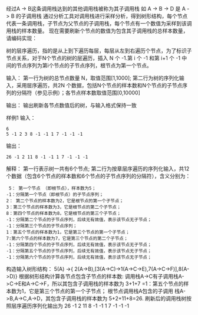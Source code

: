 经过A -> B这条调用栈达到的其他调用栈被称为其子调用栈
如 A -> B -> D 是 A -> B 的子调用栈
通过分析工具对调用栈进行采样分析，得到树形结构，每个节点代表一条调用栈，子节点为父节点的子调用栈，每个节点有一个数值为采样到该调用栈的样本数量。
现在需要刷新个节点的数值为包含其子调用栈的总样本数量，请编码实现：

树的层序遍历，指的是从上到下遍历每层，每层从左到右遍历个节点，为了标识子节点关系，对于N个节点的树的层遍历，插入 N 个 -1.第 i 个 -1 和第 i+1 个 -1 中间的节点序列为第i个节点的子节点序列，根节点为第一个节点。

输入：
第一行为树的总节点数量 N，取值范围[1,1000];
第二行为树的序列化输入，采用层序遍历，共2N 个数据，包括N个节点的样本数和N个节点的子节点序列的分隔符（参见示例）；各节点样本数取值范围[0,10000]

输出：
输出刷新各节点数值后的树，与输入格式保持一致

样例1
输入：
```
6
5 -1 2 3 8 -1 -1 1 7 -1 -1 -1
```
输出：
```
26 -1 2 11 8 -1 -1 1 7 -1 -1 -1
```
解释：
第一行表示树一共有6个节点;
第二行为按章层序遍历的序列化输入，共12个数据（包含6个节点的样本数和6个节点的子节点序列的分隔符），含义分别为：
```
 5： 第一个节点 （即根节点），样本数为5；
-1：分隔第一个节点（即根节点）的子节点序列；
2： 第二个节点的样本数为2，它是根节点的第一个子节点；
3：第三个节点的样本数为3，它是根节点的第二个子节点；
8：第四个节点的样本数为8，它是根节点的第三个子节点；
-1：分隔第二个节点的子节点序列，后续无有效值，表示该节点无子节点；
-1：分隔第三个节点的子节点序列；
1：第五个节点的样本数为1，它是第三个节点的第一个子节点；
7:第六个节点的样本数为7，它是第三个节点的第二个子节点；
-1：分隔第四个节点的子节点序列，后续无有效值，表示该节点无子节点；
-1：分隔第五个节点的子节点序列，后续无有效值，表示该节点无子节点；
-1：分隔第六个节点的子节点序列，后续无有效值，表示该节点无子节点；
```
构造输入树形结构：
5(A) ->{ 2(A->B),[3(A->C)->1(A->C->E),7(A->C->F)],8(A->D)}
根据树形结构计算各节点包含子节点的样本数:
调用栈A->C有子调用栈A->C->E和A->C->F，所以其包含子调用栈的样本数为 3+1+7 =1：第五个节点的样本数为1，它是第三个节点的第一个子节点；
根节点调用栈A包含的子调用 栈A->B,A->C,A->D，其包含子调用栈的样本数为 5+2+11+8=26.
刷新后的调用栈树按照层序遍历序列化输出为 26 -1 2 11 8 -1 -1 1 7 -1 -1 -1
